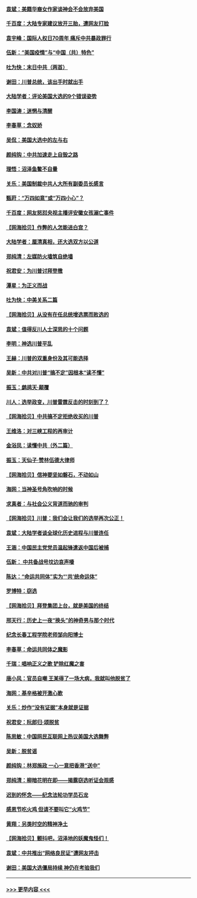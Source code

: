 #### [袁斌：美籍华裔女作家谈神会不会放弃美国](../pages/nsc993/n12615263.md?t=12130502) 
#### [千百度：大陆专家建议放开三胎，遭网友打脸](../pages/nsc993/n12614456.md?t=12130502) 
#### [袁宇峰：国际人权日70周年 痛斥中共暴政罪行](../pages/nsc993/n12611965.md?t=12130502) 
#### [伍新：“美国疫情”与“中国（共）特色”](../pages/nsc993/n12611463.md?t=12130502) 
#### [吐为快：末日中共（两首）](../pages/nsc993/n12611461.md?t=12130502) 
#### [谢田：川普总统，该出手时就出手](../pages/nsc993/n12610905.md?t=12130502) 
#### [大陆学者：评论美国大选的9个错误姿势](../pages/nsc993/n12609586.md?t=12130502) 
#### [李国涛：迷惘与清醒](../pages/nsc993/n12607532.md?t=12130502) 
#### [李春草：念奴娇](../pages/nsc993/n12607083.md?t=12130502) 
#### [吴侃：美国大选中的左与右](../pages/nsc993/n12607054.md?t=12130502) 
#### [颜纯钩：中共加速走上自毁之路](../pages/nsc993/n12606473.md?t=12130502) 
#### [理悟：沼泽鱼鳖不自量](../pages/nsc993/n12606454.md?t=12130502) 
#### [关乐：美国制裁中共人大所有副委员长感言](../pages/nsc993/n12606442.md?t=12130502) 
#### [甄莳：“万四如意”或“万四小心”？](../pages/nsc993/n12606091.md?t=12130502) 
#### [千百度：网友怒怼央视主播评安徽女孩溺亡事件](../pages/nsc993/n12605370.md?t=12130502) 
#### [【网海拾贝】作弊的人怎能进白宫？](../pages/nsc993/n12603546.md?t=12130502) 
#### [大陆学者：厘清真相，还大选双方以公道](../pages/nsc993/n12603475.md?t=12130502) 
#### [郑纯清：左媒防火墙筑自绝墙](../pages/nsc993/n12602226.md?t=12130502) 
#### [祝君安：为川普讨拜登檄](../pages/nsc993/n12602199.md?t=12130502) 
#### [潭星：为正义而战](../pages/nsc993/n12600926.md?t=12130502) 
#### [吐为快：中美关系二篇](../pages/nsc993/n12600908.md?t=12130502) 
#### [【网海拾贝】从没有在任总统增选票而败选的](../pages/nsc993/n12600435.md?t=12130502) 
#### [袁斌：值得反川人士深思的十个问题](../pages/nsc993/n12600332.md?t=12130502) 
#### [李明：神选川普平乱](../pages/nsc993/n12599751.md?t=12130502) 
#### [王赫：川普的双重身份及其可能选择](../pages/nsc993/n12599723.md?t=12130502) 
#### [吴新：中共对川普“搞不定”因根本“读不懂”](../pages/nsc993/n12599502.md?t=12130502) 
#### [振玉：鹧鸪天‧颠覆](../pages/nsc993/n12599494.md?t=12130502) 
#### [川人：选举政变，川普雷霆反击的时刻到了？](../pages/nsc993/n12599291.md?t=12130502) 
#### [【网海拾贝】中共搞不定拒绝收买的川普](../pages/nsc993/n12598955.md?t=12130502) 
#### [王维洛：对三峡工程的再审计](../pages/nsc993/n12598436.md?t=12130502) 
#### [金浴凤：读懂中共（外二篇）](../pages/nsc993/n12597943.md?t=12130502) 
#### [振玉：天仙子‧赞林伍德大律师](../pages/nsc993/n12597929.md?t=12130502) 
#### [【网海拾贝】信神要坚如磐石，不动如山](../pages/nsc993/n12597901.md?t=12130502) 
#### [海网：当神圣号角吹响的时候](../pages/nsc993/n12595891.md?t=12130502) 
#### [求真者：与社会公义背道而驰的审判](../pages/nsc993/n12595868.md?t=12130502) 
#### [【网海拾贝】川普：我们会让我们的选举再次公正！](../pages/nsc993/n12594930.md?t=12130502) 
#### [袁斌：大陆学者谈全球化历史进程与川普连任](../pages/nsc993/n12594690.md?t=12130502) 
#### [王涵：中国民主党党员温起锋遣返中国后被捕](../pages/nsc993/n12594540.md?t=12130502) 
#### [伍新： 中共备战号坟边哀声嚎](../pages/nsc993/n12593086.md?t=12130502) 
#### [陈达：“命运共同体”实为“‘共’统命运体”](../pages/nsc993/n12590865.md?t=12130502) 
#### [罗博特：窃选](../pages/nsc993/n12590619.md?t=12130502) 
#### [【网海拾贝】拜登集团上台，就是美国的终结](../pages/nsc993/n12589725.md?t=12130502) 
#### [邢天行：历史上一夜“换头”的神奇男与那个时代](../pages/nsc993/n12589424.md?t=12130502) 
#### [纪念长春工程学院老师邹向阳博士](../pages/nsc993/n12585390.md?t=12130502) 
#### [李春草：命运共同体之魔影](../pages/nsc993/n12585026.md?t=12130502) 
#### [千瑞：唱响正义之歌 铲除红魔之害](../pages/nsc993/n12585002.md?t=12130502) 
#### [唐小风：官员自嘲 王某得了一场大病，我就叫他脱贫了](../pages/nsc993/n12584981.md?t=12130502) 
#### [海网：基辛格被开激心歌](../pages/nsc993/n12584946.md?t=12130502) 
#### [关乐：炒作“没有证据”本身就是证据](../pages/nsc993/n12583146.md?t=12130502) 
#### [祝君安：阮郎归‧颂脱贫](../pages/nsc993/n12583119.md?t=12130502) 
#### [陈思敏：中国网民互联网上热议美国大选舞弊](../pages/nsc993/n12582845.md?t=12130502) 
#### [吴新：脱贫谣](../pages/nsc993/n12580839.md?t=12130502) 
#### [颜纯钩：林郑施政 一心一意把香港“送中”](../pages/nsc993/n12580805.md?t=12130502) 
#### [郑纯清：柳暗花明在即——揭露窃选听证会观感](../pages/nsc993/n12580795.md?t=12130502) 
#### [迟到的怀念——纪念法轮功学员石龙](../pages/nsc993/n12580245.md?t=12130502) 
#### [感恩节吃火鸡  但请不要叫它“火鸡节”](../pages/nsc993/n12580252.md?t=12130502) 
#### [黄翔：另类时空的精神净土](../pages/nsc993/n12578638.md?t=12130502) 
#### [【网海拾贝】颤抖吧，沼泽地的妖魔鬼怪们！](../pages/nsc993/n12578552.md?t=12130502) 
#### [袁斌：中共推出“网络良民证”遭网友抨击](../pages/nsc993/n12578511.md?t=12130502) 
#### [谢田：美国大选僵局持续 神仍在考验我们](../pages/nsc993/n12577432.md?t=12130502) 

----
#### [ >>> 更早内容 <<< ](../indexes/nsc993-earlier.md)
